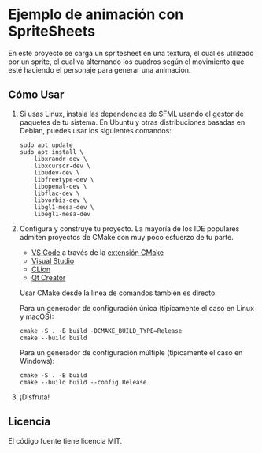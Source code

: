 # Ejemplo de animación con SpriteSheets

En este proyecto se carga un spritesheet en una textura, el cual es utilizado por un sprite, el cual va alternando los cuadros según el movimiento que esté haciendo el personaje para generar una animación.

## Cómo Usar

1. Si usas Linux, instala las dependencias de SFML usando el gestor de paquetes de tu sistema. En Ubuntu y otras distribuciones basadas en Debian, puedes usar los siguientes comandos:
    ```
    sudo apt update
    sudo apt install \
        libxrandr-dev \
        libxcursor-dev \
        libudev-dev \
        libfreetype-dev \
        libopenal-dev \
        libflac-dev \
        libvorbis-dev \
        libgl1-mesa-dev \
        libegl1-mesa-dev
    ```
2. Configura y construye tu proyecto. La mayoría de los IDE populares admiten proyectos de CMake con muy poco esfuerzo de tu parte.
    - [VS Code](https://code.visualstudio.com) a través de la [extensión CMake](https://code.visualstudio.com/docs/cpp/cmake-linux)
    - [Visual Studio](https://docs.microsoft.com/en-us/cpp/build/cmake-projects-in-visual-studio?view=msvc-170)
    - [CLion](https://www.jetbrains.com/clion/features/cmake-support.html)
    - [Qt Creator](https://doc.qt.io/qtcreator/creator-project-cmake.html)

    Usar CMake desde la línea de comandos también es directo.

    Para un generador de configuración única (típicamente el caso en Linux y macOS):
    ```
    cmake -S . -B build -DCMAKE_BUILD_TYPE=Release
    cmake --build build
    ```

    Para un generador de configuración múltiple (típicamente el caso en Windows):
    ```
    cmake -S . -B build
    cmake --build build --config Release
    ```
3. ¡Disfruta!

## Licencia

El código fuente tiene licencia MIT.
